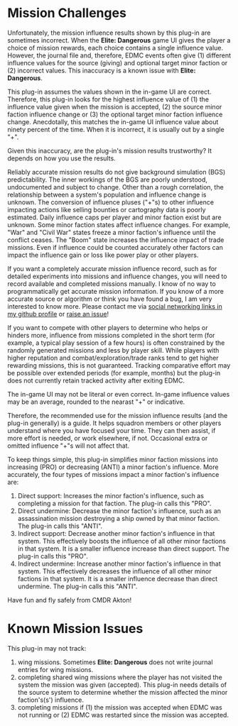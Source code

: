 # Mission Challenges

Unfortunately, the mission influence results shown by this plug-in are sometimes incorrect. When the **Elite: Dangerous** game UI gives the player a choice of mission rewards, each choice contains a single influence value. However, the journal file and, therefore, EDMC events often give (1) different influence values for the source (giving) and optional target minor faction or (2) incorrect values. This inaccuracy is a known issue with **Elite: Dangerous**.

This plug-in assumes the values shown in the in-game UI are correct. Therefore, this plug-in looks for the highest influence value of (1) the influence value given when the mission is accepted, (2) the source minor faction influence change or (3) the optional target minor faction influence change. Anecdotally, this matches the in-game UI influence value about ninety percent of the time. When it is incorrect, it is usually out by a single "+".

Given this inaccuracy, are the plug-in's mission results trustworthy? It depends on how you use the results.

Reliably accurate mission results do not give background simulation (BGS) predictability. The inner workings of the BGS are poorly understood, undocumented and subject to change. Other than a rough correlation, the relationship between a system's population and influence change is unknown. The conversion of influence pluses ("+"s) to other influence impacting actions like selling bounties or cartography data is poorly estimated. Daily influence caps per player and minor faction exist but are unknown. Some minor faction states affect influence changes. For example, "War" and "Civil War" states freeze a minor faction's influence until the conflict ceases. The "Boom" state increases the influence impact of trade missions. Even if influence could be counted accurately other factors can impact the influence gain or loss like power play or other players.

If you want a completely accurate mission influence record, such as for detailed experiments into missions and influence changes, you will need to record available and completed missions manually. I know of no way to programmatically get accurate mission information. If you know of a more accurate source or algorithm or think you have found a bug, I am very interested to know more. Please contact me via [social networking links in my github profile](https://github.com/anthonylangsworth) or [raise an issue](https://github.com/anthonylangsworth/EDMFAT/issues)!

If you want to compete with other players to determine who helps or hinders more, influence from missions completed in the short term (for example, a typical play session of a few hours) is often constrained by the randomly generated missions and less by player skill. While players with higher reputation and combat/exploration/trade ranks tend to get higher rewarding missions, this is not guaranteed. Tracking comparative effort may be possible over extended periods (for example, months) but the plug-in does not currently retain tracked activity after exiting EDMC.

The in-game UI may not be literal or even correct. In-game influence values may be an average, rounded to the nearast "+" or indicative.

Therefore, the recommended use for the mission influence results (and the plug-in generally) is a guide. It helps squadron members or other players understand where you have focused your time. They can then assist, if more effort is needed, or work elsewhere, if not. Occasional extra or omitted influence "+"s will not affect that.

To keep things simple, this plug-in simplifies minor faction missions into increasing (PRO) or decreasing (ANTI) a minor faction's influence. More accurately, the four types of missions impact a minor faction's influence are:
1.	Direct support: Increases the minor faction's influence, such as completing a mission for that faction. The plug-in calls this "PRO".
2.	Direct undermine: Decrease the minor faction's influence, such as an assassination mission destroying a ship owned by that minor faction. The plug-in calls this "ANTI".
3.	Indirect support: Decrease another minor faction's influence in that system. This effectively boosts the influence of all other minor factions in that system. It is a smaller influence increase than direct support. The plug-in calls this "PRO".
4.	Indirect undermine: Increase another minor faction's influence in that system. This effectively decreases the influence of all other minor factions in that system. It is a smaller influence decrease than direct undermine. The plug-in calls this "ANTI".

Have fun and fly safely from CMDR Akton!

# Known Mission Issues

This plug-in may not track:
1. wing missions. Sometimes **Elite: Dangerous** does not write journal entries for wing missions.
2. completing shared wing missions where the player has not visited the system the mission was given (accepted). This plug-in needs details of the source system to determine whether the mission affected the minor faction's(s') influence.
3. completing missions if (1) the mission was accepted when EDMC was not running or (2) EDMC was restarted since the mission was accepted.
